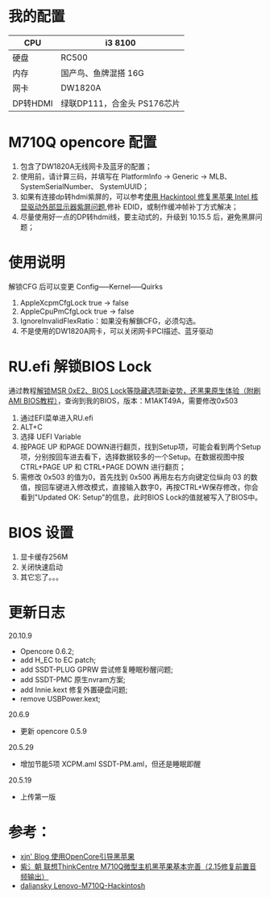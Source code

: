 # 我的配置
| CPU      | i3 8100                     |
| -------- | --------------------------- |
| 硬盘     | RC500                       |
| 内存     | 国产鸟、鱼牌混搭 16G        |
| 网卡     | DW1820A                     |
| DP转HDMI | 绿联DP111，合金头 PS176芯片 |

# M710Q opencore 配置
1. 包含了DW1820A无线网卡及蓝牙的配置；
2. 使用前，请计算三码，并填写在 PlatformInfo -> Generic -> MLB、 SystemSerialNumber、 SystemUUID；
3. 如果有连接dp转hdmi紫屏的，可以参考[使用 Hackintool 修复黑苹果 Intel 核显驱动外部显示器紫屏问题](https://blog.skk.moe/post/hackintosh-fix-magenta-screen/),修补 EDID，或制作缓冲帧补丁方式解决；
4. 尽量使用好一点的DP转hdmi线，要主动式的，升级到 10.15.5 后，避免黑屏问题；

# 使用说明
解锁CFG 后可以变更 Config—–Kernel—–Quirks
1. AppleXcpmCfgLock true -> false
2. AppleCpuPmCfgLock true -> false
3. IgnoreInvalidFlexRatio：如果没有解鎖CFG，必须勾选。
4. 不是使用的DW1820A网卡，可以关闭网卡PCI描述、蓝牙驱动

# RU.efi 解锁BIOS Lock
通过教程[解锁MSR 0xE2、BIOS Lock等隐藏选项新姿势，还黑果原生体验（附刷AMI BIOS教程）](http://bbs.pcbeta.com/viewthread-1834965-1-1.html)，查询到我的BIOS，版本：M1AKT49A，需要修改0x503
1. 通过EFI菜单进入RU.efi
2. ALT+C
3. 选择 UEFI Variable
4. 按PAGE UP 和PAGE DOWN进行翻页，找到Setup项，可能会看到两个Setup项，分别按回车进去看下，选择数据较多的一个Setup。在数据视图中按CTRL+PAGE UP 和 CTRL+PAGE DOWN 进行翻页；
5. 需修改 0x503 的值为0，首先找到 0x500 再用左右方向键定位纵向 03 的数值，按回车键进入修改模式，直接输入数字0，再按CTRL+W保存修改，你会看到"Updated OK: Setup"的信息，此时BIOS Lock的值就被写入了BIOS中。

# BIOS 设置
1. 显卡缓存256M
2. 关闭快速启动
3. 其它忘了。。。

# 更新日志
20.10.9
- Opencore 0.6.2;
- add H_EC to EC patch;
- add SSDT-PLUG GPRW 尝试修复睡眠秒醒问题;
- add SSDT-PMC 原生nvram方案;
- add Innie.kext 修复外置硬盘问题;
- remove USBPower.kext;

20.6.9
- 更新 opencore 0.5.9

20.5.29
- 增加节能5项 XCPM.aml SSDT-PM.aml，但还是睡眠即醒

20.5.19
- 上传第一版

# 参考：
- [xjn' Blog 使用OpenCore引导黑苹果](https://blog.xjn819.com/?p=543)
- [紫氵朝 联想ThinkCentre M710Q微型主机黑苹果基本完善（2.15修复前置音频输出）](http://bbs.pcbeta.com/forum.php?mod=viewthread&tid=1826205)
- [daliansky Lenovo-M710Q-Hackintosh](https://github.com/daliansky/Lenovo-M710Q-Hackintosh)